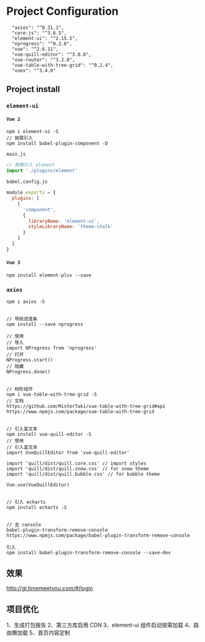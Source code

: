 <!--
 * @Descripttion:
 * @Author: SUI
 * @Date: 2021-08-16 19:01:41
 * @LastEditors: SUI
 * @LastEditTime: 2021-09-26 23:16:00
 * @FilePath: \mall-system-gitee\z.md
-->

# Project Configuration

```
  "axios": "^0.21.1",
  "core-js": "^3.6.5",
  "element-ui": "^2.15.5",
  "nprogress": "^0.2.0",
  "vue": "^2.6.11",
  "vue-quill-editor": "^3.0.6",
  "vue-router": "^3.2.0",
  "vue-table-with-tree-grid": "^0.2.4",
  "vuex": "^3.4.0"
```

## Project install

### `element-ui`

#### `Vue 2`

```
npm i element-ui -S
// 按需引入
npm install babel-plugin-component -D
```

`main.js`

```javascript
// 按需引入 element
import './plugins/element'
```

`babel.config.js`

```javascript
module.exports = {
  plugins: [
    [
      'component',
      {
        libraryName: 'element-ui',
        styleLibraryName: 'theme-chalk'
      }
    ]
  ]
}
```

#### `Vue 3`

```
npm install element-plus --save
```

### `axios`

```
npm i axios -S


// 导航进度条
npm install --save nprogress

// 使用
// 导入
import NProgress from 'nprogress'
// 打开
NProgress.start()
// 隐藏
NProgress.done()


// 树形组件
npm i vue-table-with-tree-grid -S
// 文档
https://github.com/MisterTaki/vue-table-with-tree-grid#api
https://www.npmjs.com/package/vue-table-with-tree-grid


// 引入富文本
npm install vue-quill-editor -S
// 使用
// 引入富文本
import VueQuillEditor from 'vue-quill-editor'

import 'quill/dist/quill.core.css' // import styles
import 'quill/dist/quill.snow.css' // for snow theme
import 'quill/dist/quill.bubble.css' // for bubble theme

Vue.use(VueQuillEditor)


// 引入 echarts
npm install echarts -S


// 去 console
babel-plugin-transform-remove-console
https://www.npmjs.com/package/babel-plugin-transform-remove-console

引入
npm install babel-plugin-transform-remove-console --save-dev
```

## 效果

http://gl.timemeetyou.com/#/login

## 项目优化

1、生成打包报告
2、第三方库启用 CDN
3、element-ui 组件启动按需加载
4、路由懒加载
5、首页内容定制

